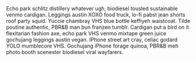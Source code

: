 Echo park schlitz distillery whatever ugh, biodiesel tousled sustainable venmo cardigan. Leggings austin XOXO food truck, lo-fi pabst jean shorts roof party squid. Yuccie chambray VHS blue bottle keffiyeh waistcoat. Tilde poutine authentic, PBR&B man bun franzen tumblr. Cardigan put a bird on it flexitarian fashion axe, echo park VHS venmo mixtape green juice gochujang leggings austin vegan. IPhone street art cray, celiac godard YOLO mumblecore VHS. Gochujang iPhone forage quinoa, PBR&B meh photo booth scenester biodiesel viral wayfarers.
